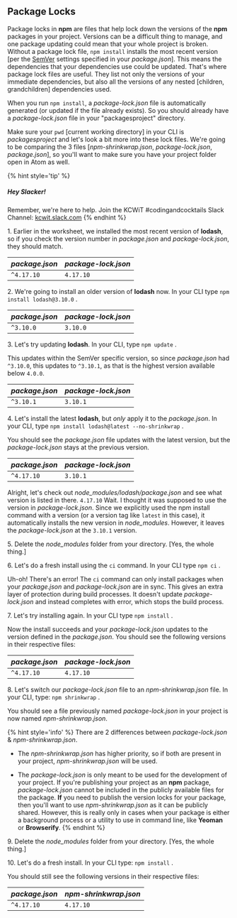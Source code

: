 ## Package Locks

Package locks in **npm** are files that help lock down the versions of the **npm** packages in your project. Versions can be a difficult thing to manage, and one package updating could mean that your whole project is broken. Without a package lock file, `npm install` installs the most recent version [per the [SemVer](http://blog.npmjs.org/post/162134793605/why-use-semver) settings specified in your _package.json_]. This means the dependencies that your dependencies use could be updated. That's where package lock files are useful. They list not only the versions of your immediate dependencies, but also all the versions of any nested [children, grandchildren] dependencies used.

When you run `npm install`, a _package-lock.json_ file is automatically generated (or updated if the file already exists). So you should already have a _package-lock.json_ file in your "packagesproject" directory.

Make sure your `pwd` [current working directory] in your CLI is _packagesproject_ and let's look a bit more into these lock files. We're going to be comparing the 3 files [_npm-shrinkwrap.json_, _package-lock.json_, _package.json_], so you'll want to make sure you have your project folder open in Atom as well.

{% hint style='tip' %}
##### Hey Slacker!

Remember, we're here to help.
Join the KCWiT #codingandcocktails Slack Channel: [kcwit.slack.com](http://kcwit.slack.com)
{% endhint %}


1\.  Earlier in the worksheet, we installed the most recent version of **lodash**, so if you check the version number in _package.json_ and _package-lock.json_, they should match.  

| _package.json_ | _package-lock.json_ |
| --- | --- |
| `^4.17.10` | `4.17.10` |

2\.  We're going to install an older version of **lodash** now. In your CLI type `npm install lodash@3.10.0` <i class="fa fa-share fa-rotate-180"></i>.

| _package.json_ | _package-lock.json_ |
| --- | --- |
| `^3.10.0` | `3.10.0` |

3\. Let's try updating **lodash**. In your CLI, type `npm update` <i class="fa fa-share fa-rotate-180"></i>.

This updates within the SemVer specific version, so since _package.json_ had `^3.10.0`, this updates to `^3.10.1`, as that is the highest version available below `4.0.0`.

| _package.json_ | _package-lock.json_ |
| --- | --- |
| `^3.10.1` | `3.10.1` |

4\. Let's install the latest **lodash**, but _only_ apply it to the _package.json_. In your CLI, type `npm install lodash@latest --no-shrinkwrap` <i class="fa fa-share fa-rotate-180"></i>.

You should see the _package.json_ file updates with the latest version, but the _package-lock.json_ stays at the previous version.

| _package.json_ | _package-lock.json_ |
| --- | --- |
| `^4.17.10` | `3.10.1` |

Alright, let's check out _node_modules/lodash/package.json_ and see what version is listed in there. `4.17.10` Wait. I thought it was supposed to use the version in _package-lock.json_. Since we explicitly used the npm install command with a version (or a version tag like `latest` in this case), it automatically installs the new version in _node_modules_. However, it leaves the _package-lock.json_ at the `3.10.1` version.

5\. Delete the _node_modules_ folder from your directory. [Yes, the whole thing.]

6\. Let's do a fresh install using the `ci` command. In your CLI type `npm ci` <i class="fa fa-share fa-rotate-180"></i>.

Uh-oh! There's an error! The `ci` command can only install packages when your _package.json_ and _package-lock.json_ are in sync. This gives an extra layer of protection during build processes. It doesn't update _package-lock.json_ and instead completes with error, which stops the build process.

7\. Let's try installing again. In your CLI type `npm install` <i class="fa fa-share fa-rotate-180"></i>.

Now the install succeeds and your _package-lock.json_ updates to the version defined in the _package.json_. You should see the following versions in their respective files:

| _package.json_ | _package-lock.json_ |
| --- | --- |
| `^4.17.10` | `4.17.10` |

8\. Let's switch our _package-lock.json_ file to an _npm-shrinkwrap.json_ file. In your CLI, type: `npm shrinkwrap` <i class="fa fa-share fa-rotate-180"></i>.

You should see a file previously named _package-lock.json_ in your project is now named _npm-shrinkwrap.json_.

{% hint style='info' %}
There are 2 differences between _package-lock.json_ & _npm-shrinkwrap.json_.

* The _npm-shrinkwrap.json_ has higher priority, so if both are present in your project, _npm-shrinkwrap.json_ will be used.

* The _package-lock.json_ is only meant to be used for the development of your project. If you're publishing your project as an **npm** package, _package-lock.json_ cannot be included in the publicly available files for the package. **If** you need to publish the version locks for your package, then you'll want to use _npm-shrinkwrap.json_ as it can be publicly shared. However, this is really only in cases when your package is either a background process or a utility to use in command line, like **Yeoman** or **Browserify**.
{% endhint %}

9\. Delete the _node_modules_ folder from your directory. [Yes, the whole thing.]

10\. Let's do a fresh install. In your CLI type: `npm install` <i class="fa fa-share fa-rotate-180"></i>.

You should still see the following versions in their respective files:

| _package.json_ | _npm-shrinkwrap.json_ |
| --- | --- |
| `^4.17.10` | `4.17.10` |
